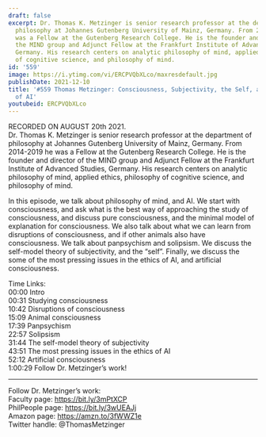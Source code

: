 ```yaml
---
draft: false
excerpt: Dr. Thomas K. Metzinger is senior research professor at the department of
  philosophy at Johannes Gutenberg University of Mainz, Germany. From 2014-2019 he
  was a Fellow at the Gutenberg Research College. He is the founder and director of
  the MIND group and Adjunct Fellow at the Frankfurt Institute of Advanced Studies,
  Germany. His research centers on analytic philosophy of mind, applied ethics, philosophy
  of cognitive science, and philosophy of mind.
id: '559'
image: https://i.ytimg.com/vi/ERCPVQbXLco/maxresdefault.jpg
publishDate: 2021-12-10
title: '#559 Thomas Metzinger: Consciousness, Subjectivity, the Self, and the Ethics
  of AI'
youtubeid: ERCPVQbXLco
---
```

<div class="timelinks">

RECORDED ON AUGUST 20th 2021.  
Dr. Thomas K. Metzinger is senior research professor at the department of philosophy at Johannes Gutenberg University of Mainz, Germany. From 2014-2019 he was a Fellow at the Gutenberg Research College. He is the founder and director of the MIND group and Adjunct Fellow at the Frankfurt Institute of Advanced Studies, Germany. His research centers on analytic philosophy of mind, applied ethics, philosophy of cognitive science, and philosophy of mind.

In this episode, we talk about philosophy of mind, and AI. We start with consciousness, and ask what is the best way of approaching the study of consciousness, and discuss pure consciousness, and the minimal model of explanation for consciousness. We also talk about what we can learn from disruptions of consciousness, and if other animals also have consciousness. We talk about panpsychism and solipsism. We discuss the self-model theory of subjectivity, and the “self”. Finally, we discuss the some of the most pressing issues in the ethics of AI, and artificial consciousness.

Time Links:  
<time>00:00</time> Intro  
<time>00:31</time> Studying consciousness  
<time>10:42</time> Disruptions of consciousness  
<time>15:09</time> Animal consciousness  
<time>17:39</time> Panpsychism  
<time>22:57</time> Solipsism  
<time>31:44</time> The self-model theory of subjectivity  
<time>43:51</time> The most pressing issues in the ethics of AI  
<time>52:12</time> Artificial consciousness  
<time>1:00:29</time> Follow Dr. Metzinger’s work!

---

Follow Dr. Metzinger’s work:  
Faculty page: https://bit.ly/3mPtXCP  
PhilPeople page: https://bit.ly/3wUEAJj  
Amazon page: https://amzn.to/3fWWZ1e  
Twitter handle: @ThomasMetzinger
</div>

